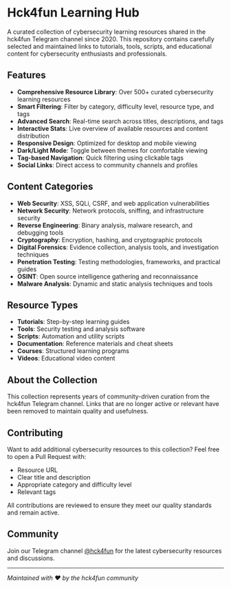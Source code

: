 # Hck4fun Learning Hub

A curated collection of cybersecurity learning resources shared in the hck4fun Telegram channel since 2020. This repository contains carefully selected and maintained links to tutorials, tools, scripts, and educational content for cybersecurity enthusiasts and professionals.

## Features

- **Comprehensive Resource Library**: Over 500+ curated cybersecurity learning resources
- **Smart Filtering**: Filter by category, difficulty level, resource type, and tags
- **Advanced Search**: Real-time search across titles, descriptions, and tags
- **Interactive Stats**: Live overview of available resources and content distribution
- **Responsive Design**: Optimized for desktop and mobile viewing
- **Dark/Light Mode**: Toggle between themes for comfortable viewing
- **Tag-based Navigation**: Quick filtering using clickable tags
- **Social Links**: Direct access to community channels and profiles

## Content Categories

- **Web Security**: XSS, SQLi, CSRF, and web application vulnerabilities
- **Network Security**: Network protocols, sniffing, and infrastructure security
- **Reverse Engineering**: Binary analysis, malware research, and debugging tools
- **Cryptography**: Encryption, hashing, and cryptographic protocols
- **Digital Forensics**: Evidence collection, analysis tools, and investigation techniques
- **Penetration Testing**: Testing methodologies, frameworks, and practical guides
- **OSINT**: Open source intelligence gathering and reconnaissance
- **Malware Analysis**: Dynamic and static analysis techniques and tools

## Resource Types

- **Tutorials**: Step-by-step learning guides
- **Tools**: Security testing and analysis software
- **Scripts**: Automation and utility scripts
- **Documentation**: Reference materials and cheat sheets
- **Courses**: Structured learning programs
- **Videos**: Educational video content

## About the Collection

This collection represents years of community-driven curation from the hck4fun Telegram channel. Links that are no longer active or relevant have been removed to maintain quality and usefulness.

## Contributing

Want to add additional cybersecurity resources to this collection? Feel free to open a Pull Request with:

- Resource URL
- Clear title and description
- Appropriate category and difficulty level
- Relevant tags

All contributions are reviewed to ensure they meet our quality standards and remain active.

## Community

Join our Telegram channel [@hck4fun](https://t.me/hck4fun) for the latest cybersecurity resources and discussions.

---

*Maintained with ❤️ by the hck4fun community*